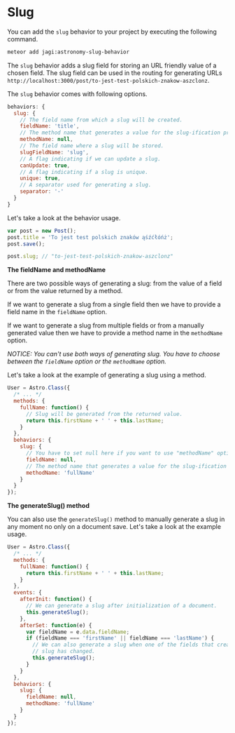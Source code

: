 # Slug

You can add the `slug` behavior to your project by executing the following command.

```sh
meteor add jagi:astronomy-slug-behavior
```

The `slug` behavior adds a slug field for storing an URL friendly value of a chosen field. The slug field can be used in the routing for generating URLs `http://localhost:3000/post/to-jest-test-polskich-znakow-aszclonz`.

The `slug` behavior comes with following options.

```js
behaviors: {
  slug: {
    // The field name from which a slug will be created.
    fieldName: 'title',
    // The method name that generates a value for the slug-ification process.
    methodName: null,
    // The field name where a slug will be stored.
    slugFieldName: 'slug',
    // A flag indicating if we can update a slug.
    canUpdate: true,
    // A flag indicating if a slug is unique.
    unique: true,
    // A separator used for generating a slug.
    separator: '-'
  }
}
```

Let's take a look at the behavior usage.

```js
var post = new Post();
post.title = 'To jest test polskich znaków ąśźćłóńż';
post.save();

post.slug; // "to-jest-test-polskich-znakow-aszclonz"
```

**The fieldName and methodName**

There are two possible ways of generating a slug: from the value of a field or from the value returned by a method.

If we want to generate a slug from a single field then we have to provide a field name in the `fieldName` option.

If we want to generate a slug from multiple fields or from a manually generated value then we have to provide a method name in the `methodName` option.

*NOTICE: You can't use both ways of generating slug. You have to choose between the `fieldName` option or the `methodName` option.*

Let's take a look at the example of generating a slug using a method.

```js
User = Astro.Class({
  /* ... */
  methods: {
    fullName: function() {
      // Slug will be generated from the returned value.
      return this.firstName + ' ' + this.lastName;
    }
  },
  behaviors: {
    slug: {
      // You have to set null here if you want to use "methodName" option
      fieldName: null,
      // The method name that generates a value for the slug-ification process.
      methodName: 'fullName'
    }
  }
});
```

**The generateSlug() method**

You can also use the `generateSlug()` method to manually generate a slug in any moment no only on a document save. Let's take a look at the example usage.

```js
User = Astro.Class({
  /* ... */
  methods: {
    fullName: function() {
      return this.firstName + ' ' + this.lastName;
    }
  },
  events: {
    afterInit: function() {
      // We can generate a slug after initialization of a document.
      this.generateSlug();
    },
    afterSet: function(e) {
      var fieldName = e.data.fieldName;
      if (fieldName === 'firstName' || fieldName === 'lastName') {
        // We can also generate a slug when one of the fields that creates a
        // slug has changed.
        this.generateSlug();
      }
    }
  },
  behaviors: {
    slug: {
      fieldName: null,
      methodName: 'fullName'
    }
  }
});
```